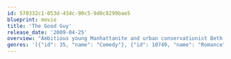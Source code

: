 ```yaml
---
id: 570332c1-053d-434c-90c5-9d0c8299bae5
blueprint: movie
title: 'The Good Guy'
release_date: '2009-04-25'
overview: "Ambitious young Manhattanite and urban conservationist Beth (Bledel) wants it all: a good job, good friends, and a good guy to share the city with. Of course that last one is often the trickiest of all. Beth falls hard for Tommy (Porter), a sexy, young Wall Street hot-shot. But just as everything seems to be falling into place, complications arise in the form of Tommy's sensitive and handsome co-worker Daniel (Greenberg). Beth soon learns that the game of love in the big city is a lot like Wall Street -- high risk, high reward and everybody has an angle."
genres: '[{"id": 35, "name": "Comedy"}, {"id": 10749, "name": "Romance"}]'
---
```

